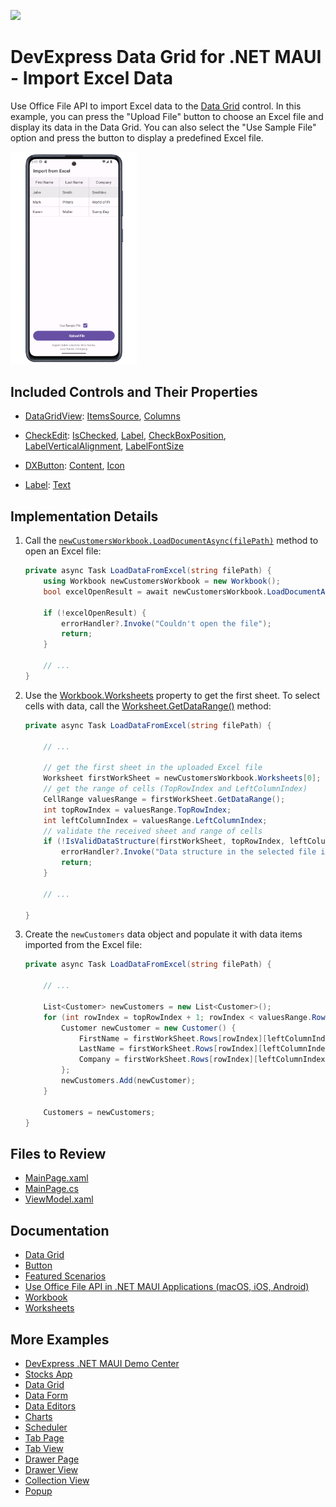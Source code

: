 <!-- default badges list -->
[![](https://img.shields.io/badge/📖_How_to_use_DevExpress_Examples-e9f6fc?style=flat-square)](https://docs.devexpress.com/GeneralInformation/403183)
<!-- default badges end -->

# DevExpress Data Grid for .NET MAUI - Import Excel Data

Use Office File API to import Excel data to the [Data Grid](https://docs.devexpress.com/MAUI/403255/data-grid/) control. In this example, you can press the "Upload File" button to choose an Excel file and display its data in the Data Grid. You can also select the "Use Sample File" option and press the button to display a predefined Excel file. 

<img width="40%" alt="DevExpress Data Grid for .NET MAUI - Import Excel Data" src="Images/app-preview.png">

## Included Controls and Their Properties

* [DataGridView](https://docs.devexpress.com/MAUI/DevExpress.Maui.DataGrid.DataGridView): [ItemsSource](https://docs.devexpress.devx/MAUI/DevExpress.Maui.DataGrid.DataGridView.ItemsSource), [Columns](https://docs.devexpress.devx/MAUI/DevExpress.Maui.DataGrid.DataGridView.Columns)

* [CheckEdit](https://docs.devexpress.devx/MAUI/DevExpress.Maui.Editors.CheckEdit): [IsChecked](https://docs.devexpress.devx/MAUI/DevExpress.Maui.Editors.CheckEdit.IsChecked), [Label](https://docs.devexpress.devx/MAUI/DevExpress.Maui.Editors.CheckEdit.Label), [CheckBoxPosition](https://docs.devexpress.devx/MAUI/DevExpress.Maui.Editors.CheckEdit.CheckBoxPosition), [LabelVerticalAlignment](https://docs.devexpress.devx/MAUI/DevExpress.Maui.Editors.CheckEdit.LabelVerticalAlignment), [LabelFontSize](https://docs.devexpress.devx/MAUI/DevExpress.Maui.Editors.CheckEdit.LabelFontSize)

* [DXButton](https://docs.devexpress.devx/MAUI/DevExpress.Maui.Core.DXButton): [Content](https://docs.devexpress.devx/MAUI/DevExpress.Maui.Core.DXBorder.Content), [Icon](https://docs.devexpress.devx/MAUI/DevExpress.Maui.Core.DXContentPresenter.Icon)

* [Label](https://learn.microsoft.com/en-us/dotnet/maui/user-interface/controls/label?view=net-maui-8.0): [Text](https://learn.microsoft.com/en-us/dotnet/api/microsoft.maui.controls.label.text?view=net-maui-8.0)

## Implementation Details

1. Call the [`newCustomersWorkbook.LoadDocumentAsync(filePath)`](https://docs.devexpress.com/OfficeFileAPI/DevExpress.Spreadsheet.Workbook.LoadDocumentAsync(System.String-System.Threading.CancellationToken)?p=netframework) method to open an Excel file:

    ```csharp
    private async Task LoadDataFromExcel(string filePath) {
        using Workbook newCustomersWorkbook = new Workbook();
        bool excelOpenResult = await newCustomersWorkbook.LoadDocumentAsync(filePath);
    
        if (!excelOpenResult) {
            errorHandler?.Invoke("Couldn't open the file");
            return;
        }

        // ...
    }
    ```

2. Use the [Workbook.Worksheets](https://docs.devexpress.com/OfficeFileAPI/DevExpress.Spreadsheet.Workbook.Worksheets) property to get the first sheet. To select cells with data, call the [Worksheet.GetDataRange()](https://docs.devexpress.com/OfficeFileAPI/DevExpress.Spreadsheet.Worksheet.GetDataRange?p=netframework) method:

    ```csharp
    private async Task LoadDataFromExcel(string filePath) {

        // ...

        // get the first sheet in the uploaded Excel file
        Worksheet firstWorkSheet = newCustomersWorkbook.Worksheets[0];
        // get the range of cells (TopRowIndex and LeftColumnIndex)
        CellRange valuesRange = firstWorkSheet.GetDataRange();
        int topRowIndex = valuesRange.TopRowIndex;
        int leftColumnIndex = valuesRange.LeftColumnIndex;
        // validate the received sheet and range of cells
        if (!IsValidDataStructure(firstWorkSheet, topRowIndex, leftColumnIndex)) {
            errorHandler?.Invoke("Data structure in the selected file is invalid");
            return;
        }

        // ...

    }

3. Create the `newCustomers` data object and populate it with data items imported from the Excel file:

    ```csharp
    private async Task LoadDataFromExcel(string filePath) {

        // ...

        List<Customer> newCustomers = new List<Customer>();
        for (int rowIndex = topRowIndex + 1; rowIndex < valuesRange.RowCount + topRowIndex; rowIndex++) {
            Customer newCustomer = new Customer() {
                FirstName = firstWorkSheet.Rows[rowIndex][leftColumnIndex].Value.TextValue,
                LastName = firstWorkSheet.Rows[rowIndex][leftColumnIndex + 1].Value.TextValue,
                Company = firstWorkSheet.Rows[rowIndex][leftColumnIndex + 2].Value.TextValue
            };
            newCustomers.Add(newCustomer);
        }
    
        Customers = newCustomers;
    }
    ```

## Files to Review

- [MainPage.xaml](./CS/MainPage.xaml)
- [MainPage.cs](./CS/MainPage.cs)
- [ViewModel.xaml](./CS/ViewModel.cs)

## Documentation

- [Data Grid](https://docs.devexpress.devx/MAUI/403255/data-grid)
- [Button](https://docs.devexpress.devx/MAUI/403983/utility-controls/index?p=netframework#button)
- [Featured Scenarios](https://docs.devexpress.com/MAUI/404291/scenarios)
- [Use Office File API in .NET MAUI Applications (macOS, iOS, Android)](https://docs.devexpress.com/OfficeFileAPI/404423/use-pdf-document-api-in-net-maui-applications?v=23.1)
- [Workbook](https://docs.devexpress.com/OfficeFileAPI/14921/spreadsheet-document-api/spreadsheet-document/workbook?p=netframework)
- [Worksheets](https://docs.devexpress.com/OfficeFileAPI/14922/spreadsheet-document-api/spreadsheet-document/worksheets?p=netframework)

## More Examples

* [DevExpress .NET MAUI Demo Center](https://github.com/DevExpress-Examples/maui-demo-app)
* [Stocks App](https://github.com/DevExpress-Examples/maui-stocks-mini)
* [Data Grid](https://github.com/DevExpress-Examples/maui-data-grid-get-started)
* [Data Form](https://github.com/DevExpress-Examples/maui-data-form-get-started)
* [Data Editors](https://github.com/DevExpress-Examples/maui-editors-get-started)
* [Charts](https://github.com/DevExpress-Examples/maui-charts)
* [Scheduler](https://github.com/DevExpress-Examples/maui-scheduler-get-started)
* [Tab Page](https://github.com/DevExpress-Examples/maui-tab-page-get-started)
* [Tab View](https://github.com/DevExpress-Examples/maui-tab-view-get-started)
* [Drawer Page](https://github.com/DevExpress-Examples/maui-drawer-page-get-started)
* [Drawer View](https://github.com/DevExpress-Examples/maui-drawer-view-get-started)
* [Collection View](https://github.com/DevExpress-Examples/maui-collection-view-get-started)
* [Popup](https://github.com/DevExpress-Examples/maui-popup-get-started)
